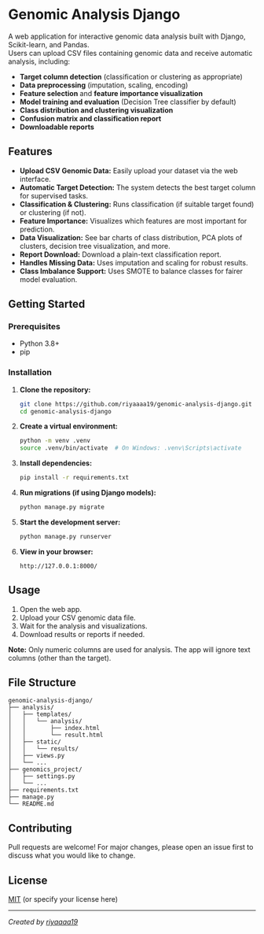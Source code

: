 # Genomic Analysis Django

A web application for interactive genomic data analysis built with Django, Scikit-learn, and Pandas.  
Users can upload CSV files containing genomic data and receive automatic analysis, including:

- **Target column detection** (classification or clustering as appropriate)
- **Data preprocessing** (imputation, scaling, encoding)
- **Feature selection** and **feature importance visualization**
- **Model training and evaluation** (Decision Tree classifier by default)
- **Class distribution and clustering visualization**
- **Confusion matrix and classification report**
- **Downloadable reports**

## Features

- **Upload CSV Genomic Data:** Easily upload your dataset via the web interface.
- **Automatic Target Detection:** The system detects the best target column for supervised tasks.
- **Classification & Clustering:** Runs classification (if suitable target found) or clustering (if not).
- **Feature Importance:** Visualizes which features are most important for prediction.
- **Data Visualization:** See bar charts of class distribution, PCA plots of clusters, decision tree visualization, and more.
- **Report Download:** Download a plain-text classification report.
- **Handles Missing Data:** Uses imputation and scaling for robust results.
- **Class Imbalance Support:** Uses SMOTE to balance classes for fairer model evaluation.

## Getting Started

### Prerequisites

- Python 3.8+
- pip

### Installation

1. **Clone the repository:**
   ```sh
   git clone https://github.com/riyaaaa19/genomic-analysis-django.git
   cd genomic-analysis-django
   ```

2. **Create a virtual environment:**
   ```sh
   python -m venv .venv
   source .venv/bin/activate  # On Windows: .venv\Scripts\activate
   ```

3. **Install dependencies:**
   ```sh
   pip install -r requirements.txt
   ```

4. **Run migrations (if using Django models):**
   ```sh
   python manage.py migrate
   ```

5. **Start the development server:**
   ```sh
   python manage.py runserver
   ```

6. **View in your browser:**
   ```
   http://127.0.0.1:8000/
   ```

## Usage

1. Open the web app.
2. Upload your CSV genomic data file.
3. Wait for the analysis and visualizations.
4. Download results or reports if needed.

**Note:** Only numeric columns are used for analysis. The app will ignore text columns (other than the target).

## File Structure

```
genomic-analysis-django/
├── analysis/
│   ├── templates/
│   │   └── analysis/
│   │       ├── index.html
│   │       └── result.html
│   ├── static/
│   │   └── results/
│   ├── views.py
│   └── ...
├── genomics_project/
│   ├── settings.py
│   └── ...
├── requirements.txt
├── manage.py
└── README.md
```

## Contributing

Pull requests are welcome! For major changes, please open an issue first to discuss what you would like to change.

## License

[MIT](LICENSE) (or specify your license here)

---

*Created by [riyaaaa19](https://github.com/riyaaaa19)*
